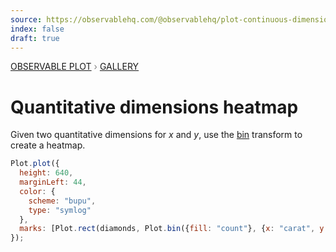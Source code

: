 ```yaml
---
source: https://observablehq.com/@observablehq/plot-continuous-dimensions-heatmap
index: false
draft: true
---
```


<div style="color: grey; font: 13px/25.5px var(--sans-serif); text-transform: uppercase;"><h1 style="display: none;">Plot: Quantitative dimensions heatmap</h1><a href="/plot">Observable Plot</a> › <a href="/@observablehq/plot-gallery">Gallery</a></div>

# Quantitative dimensions heatmap

Given two quantitative dimensions for _x_ and _y_, use the [bin](https://observablehq.com/plot/transforms/bin) transform to create a heatmap.

```js echo
Plot.plot({
  height: 640,
  marginLeft: 44,
  color: {
    scheme: "bupu",
    type: "symlog"
  },
  marks: [Plot.rect(diamonds, Plot.bin({fill: "count"}, {x: "carat", y: "price", thresholds: 100}))]
});
```
